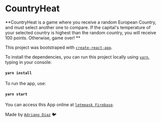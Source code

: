 # CountryHeat

**CountryHeat is a game where you receive a random European Country, and must select another one to compare.
If the capital's temperature of your selected country is highest than the random country, you will receive 100 points. Otherwise, game over! 
**

This project was bootstraped with [`create-react-app`](https://github.com/facebook/create-react-app).

To install the dependencies, you can run this project locally using [`yarn`](https://yarnpkg.com/getting-started/usage), typing in your console:

#### `yarn install`

To run the app, use:

#### `yarn start`

You can access this App online at [`letmeask Firebase`](https://letmeask-27491.web.app/).

Made by [`Adriano Diaz`](https://www.linkedin.com/in/adriano-diaz/) :bird: